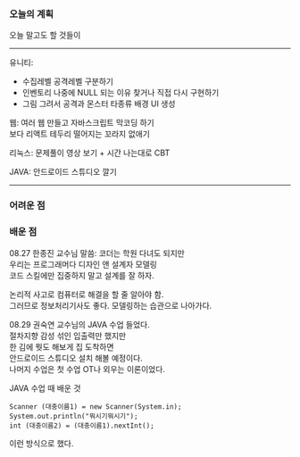 ### 오늘의 계획 
오늘 말고도 할 것들이  

*** 

유니티:  
- 수집레벨 공격레벨 구분하기  
- 인벤토리 나중에 NULL 되는 이유 찾거나 직접 다시 구현하기  
- 그림 그려서 공격과 몬스터 타종류 배경 UI 생성  

웹: 여러 웹 만들고 자바스크립트 막코딩 하기  
보다 리액트 테두리 떨어지는 꼬라지 없애기  
  
리눅스: 문제풀이 영상 보기 + 시간 나는대로 CBT  

JAVA: 안드로이드 스튜디오 깔기  

*** 


### 어려운 점 

### 배운 점 
08.27 한종진 교수님 말씀: 코더는 학원 다녀도 되지만  
우리는 프로그래머다 디자인 앤 설계자 모델링  
코드 스킬에만 집중하지 말고 설계를 잘 하자.  
  
논리적 사고로 컴퓨터로 해결을 할 줄 알아야 함.  
그러므로 정보처리기사도 좋다. 모델링하는 습관으로 나아가다.  
  
08.29 권숙연 교수님의 JAVA 수업 들었다.  
절차지향 감성 섞인 입출력만 했지만  
한 김에 뭣도 해보게 집 도착하면  
안드로이드 스튜디오 설치 해볼 예정이다.  
나머지 수업은 첫 수업 OT나 외우는 이론이었다.  
  
JAVA 수업 때 배운 것 
```
Scanner (대충이름1) = new Scanner(System.in);  
System.out.println("뭐시기뭐시기");  
int (대충이름2) = (대충이름1).nextInt();  
```
이런 방식으로 했다. 

